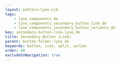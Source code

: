 ```yaml
---
layout: pattern-lyne.njk
tags: 
    - lyne_components_de
    - lyne_components_secondary_button_link_de
    - lyne_components_secondary_button_variants_de
key: secondary-button-link-lyne_de
title: Secondary-Button (Link)
parent: button-folder-lyne_de
keywords: button, icon, split, action
order: 60
excludeInNavigation: true
---
```


